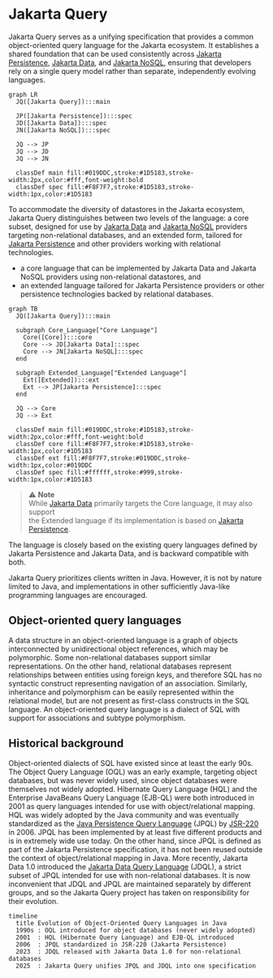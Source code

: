 Jakarta Query
=============

[Jakarta Persistence]: https://jakarta.ee/specifications/persistence/
[Jakarta Data]: https://jakarta.ee/specifications/data/
[Jakarta NoSQL]: https://jakarta.ee/specifications/nosql/
[Java Persistence Query Language]: https://jakarta.ee/specifications/persistence/3.2/jakarta-persistence-spec-3.2#a4665
[Jakarta Data Query Language]: https://jakarta.ee/specifications/data/1.0/jakarta-data-1.0#_jakarta_data_query_language
[JSR-220]: https://jcp.org/en/jsr/detail?id=220

Jakarta Query serves as a unifying specification that provides a common object-oriented query language for the Jakarta ecosystem. It establishes a shared foundation that can be used consistently across [Jakarta Persistence][], [Jakarta Data][], and [Jakarta NoSQL][], ensuring that developers rely on a single query model rather than separate, independently evolving languages.

```mermaid
graph LR
  JQ([Jakarta Query]):::main

  JP([Jakarta Persistence]):::spec
  JD([Jakarta Data]):::spec
  JN([Jakarta NoSQL]):::spec

  JQ --> JP
  JQ --> JD
  JQ --> JN

  classDef main fill:#019DDC,stroke:#1D5183,stroke-width:2px,color:#fff,font-weight:bold
  classDef spec fill:#F8F7F7,stroke:#1D5183,stroke-width:1px,color:#1D5183
```

To accommodate the diversity of datastores in the Jakarta ecosystem, Jakarta Query distinguishes between two levels of the language: a core subset, designed for use by [Jakarta Data][] and [Jakarta NoSQL][] providers targeting non-relational databases, and an extended form, tailored for [Jakarta Persistence][] and other providers working with relational technologies.

- a core language that can be implemented by Jakarta Data and Jakarta NoSQL 
  providers using non-relational datastores, and 
- an extended language tailored for Jakarta Persistence providers or other 
  persistence technologies backed by relational databases.


```mermaid
graph TB
  JQ([Jakarta Query]):::main

  subgraph Core_Language["Core Language"]
    Core([Core]):::core
    Core --> JD[Jakarta Data]:::spec
    Core --> JN[Jakarta NoSQL]:::spec
  end

  subgraph Extended_Language["Extended Language"]
    Ext([Extended]):::ext
    Ext --> JP[Jakarta Persistence]:::spec
  end

  JQ --> Core
  JQ --> Ext

  classDef main fill:#019DDC,stroke:#1D5183,stroke-width:2px,color:#fff,font-weight:bold
  classDef core fill:#F8F7F7,stroke:#1D5183,stroke-width:1px,color:#1D5183
  classDef ext fill:#F8F7F7,stroke:#019DDC,stroke-width:1px,color:#019DDC
  classDef spec fill:#ffffff,stroke:#999,stroke-width:1px,color:#1D5183
```
> ⚠️ **Note**  
> While [Jakarta Data][] primarily targets the Core language, it may also support  
> the Extended language if its implementation is based on [Jakarta Persistence][].


The language is closely based on the existing query languages defined by 
Jakarta Persistence and Jakarta Data, and is backward compatible with both.

Jakarta Query prioritizes clients written in Java. However, it is not by 
nature limited to Java, and implementations in other sufficiently Java-like 
programming languages are encouraged.

## Object-oriented query languages

A data structure in an object-oriented language is a graph of objects 
interconnected by unidirectional object references, which may be polymorphic. 
Some non-relational databases support similar representations. On the other 
hand, relational databases represent relationships between entities using 
foreign keys, and therefore SQL has no syntactic construct representing 
navigation of an association. Similarly, inheritance and polymorphism can be 
easily represented within the relational model, but are not present as 
first-class constructs in the SQL language. An object-oriented query language 
is a dialect of SQL with support for associations and subtype polymorphism.

## Historical background

Object-oriented dialects of SQL have existed since at least the early 90s. 
The Object Query Language (OQL) was an early example, targeting object 
databases, but was never widely used, since object databases were themselves 
not widely adopted. Hibernate Query Language (HQL) and the Enterprise JavaBeans 
Query Language (EJB-QL) were both introduced in 2001 as query languages 
intended for use with object/relational mapping. HQL was widely adopted by the 
Java community and was eventually standardized as the [Java Persistence Query 
Language][] (JPQL) by [JSR-220][] in 2006. JPQL has been implemented by at 
least five different products and is in extremely wide use today. On the other 
hand, since JPQL is defined as part of the Jakarta Persistence specification, 
it has not been reused outside the context of object/relational mapping in Java. 
More recently, Jakarta Data 1.0 introduced the [Jakarta Data Query Language][] 
(JDQL), a strict subset of JPQL intended for use with non-relational databases. 
It is now inconvenient that JDQL and JPQL are maintained separately by different 
groups, and so the Jakarta Query project has taken on responsibility for their 
evolution.

```mermaid
timeline
  title Evolution of Object-Oriented Query Languages in Java
  1990s : OQL introduced for object databases (never widely adopted)
  2001  : HQL (Hibernate Query Language) and EJB-QL introduced
  2006  : JPQL standardized in JSR-220 (Jakarta Persistence)
  2023  : JDQL released with Jakarta Data 1.0 for non-relational databases
  2025  : Jakarta Query unifies JPQL and JDQL into one specification
```
